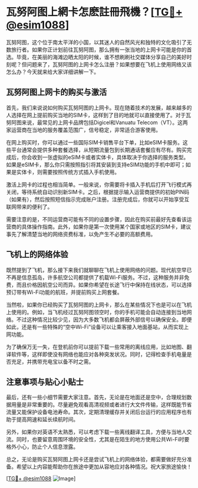 # 瓦努阿图上網卡怎麽註冊飛機？[[TG💪+ @esim1088](https://t.me/s/esim1088)]

瓦努阿图，这个位于南太平洋的小国，以其迷人的自然风光和独特的文化吸引了无数旅行者。如果你正计划前往瓦努阿图，那么拥有一张当地的上网卡可能是你的首选。毕竟，在美丽的海滩边晒太阳的时候，谁不想刷刷社交媒体分享自己的美好时刻呢？但问题来了，瓦努阿图的上网卡怎么注册？如果想要在飞机上使用网络又该怎么办？今天就来给大家详细讲解一下。

## 瓦努阿图上网卡的购买与激活

首先，我们来说说如何购买瓦努阿图的上网卡。现在随着技术的发展，越来越多的人选择在网上提前购买当地的SIM卡，这样到了目的地就可以直接使用了。对于瓦努阿图来说，最常见的上网卡品牌包括Digicel和Vanuatu Telecom（VT）。这两家运营商在当地的服务覆盖范围广，信号稳定，非常适合游客使用。

在网上购买时，你可以通过一些国际SIM卡销售平台下单，比如eSIM卡服务。这些平台通常会提供多种套餐选择，从短期流量包到长期通话套餐应有尽有。购买完成后，你会收到一张虚拟的eSIM卡或者实体卡，具体取决于你选择的服务类型。如果是eSIM卡，那么你只需按照指引将其安装到支持eSIM功能的手机中即可；如果是实体卡，则需要按照传统方式插入手机使用。

激活上网卡的过程也相当简单。一般来说，你需要将卡插入手机后打开飞行模式再关闭，等待系统自动识别新SIM卡。之后，根据提示输入运营商提供的初始PIN码（如果有），然后按照短信指示完成账户注册。注册完成后，你就可以开始享受互联网带来的便利了。

需要注意的是，不同运营商可能有不同的设置步骤，因此在购买前最好先查看该运营商的具体操作指南。此外，如果你是第一次使用某个国家或地区的SIM卡，建议事先了解清楚当地的网络资费标准，以免产生不必要的高额费用。

## 飞机上的网络体验

既然提到了飞机，那么接下来我们就聊聊在飞机上使用网络的问题。现代航空早已不再是信息孤岛，许多航空公司都提供了机载Wi-Fi服务。不过，这种服务并非免费，而且价格因航空公司而异。如果你希望在长途飞行中保持在线状态，可以选择预订带有Wi-Fi功能的航班，并提前购买上网套餐。

当然啦，如果你已经购买了瓦努阿图的上网卡，那么在某些情况下也是可以在飞机上使用的。例如，当飞机经过瓦努阿图领空时，你的手机可能会自动连接到当地网络。不过这种情况比较少见，因为大多数飞机都会屏蔽外部信号以确保安全。即便如此，还是有一些特殊的“空中Wi-Fi”设备可以让乘客接入地面基站，从而实现上网功能。

为了确保万无一失，在登机前你可以提前下载一些常用的离线应用，比如地图、翻译软件等，这样即使没有网络也能应对各种突发状况。同时，记得检查手机电量是否充足，并携带充电宝以备不时之需。

## 注意事项与贴心小贴士

最后，还有一些小细节需要大家注意。首先，无论是在地面还是空中，合理规划数据用量是非常重要的。尽量避免观看高清视频或者进行大文件传输，这样既能节省流量又能保护设备电池寿命。其次，定期清理缓存并关闭后台运行的应用程序也有助于提高网速和延长续航时间。

另外，如果你对英语不太熟悉，可以考虑下载一些离线翻译工具，方便与当地人交流。同时，也要留意周围环境的安全性，尤其是在陌生的地方使用公共Wi-Fi时要格外小心，防止个人信息泄露。

总之，无论是购买瓦努阿图上网卡还是尝试飞机上的网络体验，都需要做好充分准备。希望以上内容能帮助你在旅途中更加从容地应对各种情况。祝大家旅途愉快！

[[TG💪+ @esim1088](https://t.me/s/esim1088) ![Image](https://i.postimg.cc/4NQfJmqS/Snipaste-2025-05-13-00-14-12.png)]